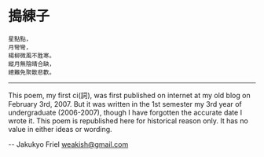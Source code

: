 搗練子
======
	
    星點點，
    月彎彎，
    楊柳微風不胜寒。
    縱月無陰晴合缺，
    總難免聚散悲歡。

----

This poem, my first ci(詞), was first published on internet at my old
blog on February 3rd, 2007.
But it was written in the 1st semester my 3rd year of undergraduate (2006-2007),
though I have forgotten the accurate date I wrote it.
This poem is republished here for historical reason only.
It has no value in either ideas or wording.

-- Jakukyo Friel <weakish@gmail.com>
